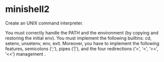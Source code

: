 # minishell2

Create an UNIX command interpreter.

You must correctly handle the PATH and the environment (by copying and restoring the initial env).
You must implement the following builtins: cd, setenv, unsetenv, env, exit.
Moreover, you have to implement the following features, semicolons (‘;’), pipes (‘|’), and the four redirections (‘>’, ‘<’, ‘>>’, ‘<<’) management  .
